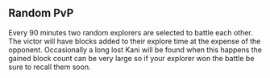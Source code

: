 ## Random PvP
Every 90 minutes two random explorers are selected to battle each other. The
victor will have blocks added to their explore time at the expense of the
opponent. Occasionally a long lost Kani will be found when this happens the
gained block count can be very large so if your explorer won the battle be sure
to recall them soon.

